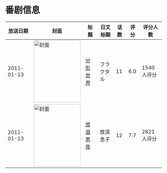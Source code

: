 # 番剧信息

|放送日期|封面|标题|日文标题|话数|评分|评分人数|
|---|---|---|---|---|---|---|
|2011-01-13|<img src="https://lain.bgm.tv/pic/cover/c/84/9a/8218_4gRwd.jpg" alt="封面" style="width:150px;height:200px;object-fit:cover;">|[分形世界](https://bangumi.tv/subject/8218)|フラクタル|11|6.0|1540人评分|
|2011-01-13|<img src="https://lain.bgm.tv/pic/cover/c/cb/7c/8474_6F1x1.jpg" alt="封面" style="width:150px;height:200px;object-fit:cover;">|[放浪男孩](https://bangumi.tv/subject/8474)|放浪息子|12|7.7|2821人评分|
